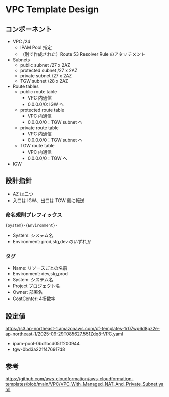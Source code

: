 # VPC Template Design

## コンポーネント

- VPC /24
  - IPAM Pool 指定
  - （別で作成された）Route 53 Resolver Rule のアタッチメント
- Subnets
  - public subnet /27 x 2AZ
  - protected subnet /27 x 2AZ
  - private subnet /27 x 2AZ
  - TGW subnet /28 x 2AZ
- Route tables
  - public route table
    - VPC 内通信
    - 0.0.0.0/0: IGW へ
  - protected route table
    - VPC 内通信
    - 0.0.0.0/0：TGW subnet へ
  - private route table
    - VPC 内通信
    - 0.0.0.0/0：TGW subnet へ
  - TGW route table
    - VPC 内通信
    - 0.0.0.0/0：TGW へ
- IGW

## 設計指針

- AZ は二つ
- 入口は IGW、出口は TGW 側に転送

### 命名規則プレフィックス

`{System}-{Environment}-`

- System: システム名
- Environment: prod,stg,dev のいずれか

### タグ

- Name: リソースごとの名前
- Environment: dev,stg,prod
- System: システム名
- Project プロジェクト名
- Owner: 部署名
- CostCenter: 4桁数字

## 設定値

https://s3.ap-northeast-1.amazonaws.com/cf-templates-1r07wp6d8pz2e-ap-northeast-1/2025-09-29T085627.551Zdq8-VPC.yaml

- ipam-pool-0bd1bcd051f200944
- tgw-0bd3a221f476917d8

## 参考

https://github.com/aws-cloudformation/aws-cloudformation-templates/blob/main/VPC/VPC_With_Managed_NAT_And_Private_Subnet.yaml

